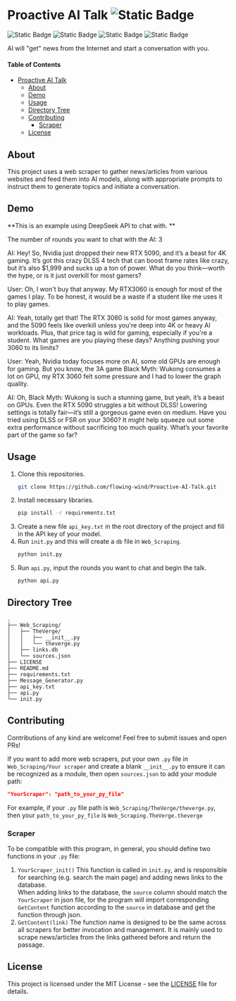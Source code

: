 # Proactive AI Talk  ![Static Badge](https://img.shields.io/badge/side_project-%23ff9300)

![Static Badge](https://img.shields.io/badge/python-3.12-blue) ![Static Badge](https://img.shields.io/badge/platforms-Windows_Linux-%2302dbf0) ![Static Badge](https://img.shields.io/badge/contributions-welcome-green) ![Static Badge](https://img.shields.io/badge/I_speak-English_Chinese-%23ed02ba)

AI will "get" news from the Internet and start a conversation with you.

#### Table of Contents
- [Proactive AI Talk](#proactive-ai-talk)
  * [About](#about)
  * [Demo](#demo)
  * [Usage](#usage)
  * [Directory Tree](#directory-tree)
  * [Contributing](#contributing)
    + [Scraper](#scraper)
  * [License](#license)

## About
This project uses a web scraper to gather news/articles from various websites and feed them into AI models, along with appropriate  prompts to instruct them to generate topics and initiate a conversation.

## Demo
**This is an example using DeepSeek API to chat with.  **

The number of rounds you want to chat with the AI: 3

AI: Hey! So, Nvidia just dropped their new RTX 5090, and it’s a beast for 4K gaming. It’s got this crazy DLSS 4 tech that can boost frame rates like crazy, but it’s also $1,999 and sucks up a ton of power. What do you think—worth the hype, or is it just overkill for most gamers?

User: Oh, I won't buy that anyway. My RTX3060 is enough for most of the games I play. To be honest, it would be a waste if a student like me uses it to play games.

AI: Yeah, totally get that! The RTX 3060 is solid for most games anyway, and the 5090 feels like overkill unless you're deep into 4K or heavy AI workloads. Plus, that price tag is wild for gaming, especially if you're a student. What games are you playing these days? Anything pushing your 3060 to its limits?

User: Yeah, Nvidia today focuses more on AI, some old GPUs are enough for gaming. But you know, the 3A game Black Myth: Wukong consumes a lot on GPU, my RTX 3060 felt some pressure and I had to lower the graph quality.

AI: Oh, Black Myth: Wukong is such a stunning game, but yeah, it’s a beast on GPUs. Even the RTX 5090 struggles a bit without DLSS! Lowering settings is totally fair—it’s still a gorgeous game even on medium. Have you tried using DLSS or FSR on your 3060? It might help squeeze out some extra performance without sacrificing too much quality. What’s your favorite part of the game so far?


## Usage
1. Clone this repositories.
   ```bash
   git clone https://github.com/flowing-wind/Proactive-AI-Talk.git
   ```
2. Install necessary libraries.
   ```bash
   pip install -r requirements.txt
   ```
3. Create a new file `api_key.txt` in the root directory of the project and fill in the API key of your model.
4. Run `init.py` and this will create a `db` file in `Web_Scraping`.
   ```bash
   python init.py
   ```
5. Run `api.py`, input the rounds you want to chat and begin the talk.
   ```bash
   python api.py
   ```

## Directory Tree
```
.
├── Web_Scraping/
│   ├── TheVerge/
│   │   ├── __init__.py
│   │   └── theverge.py
│   ├── links.db
│   └── sources.json
├── LICENSE
├── README.md
├── requirements.txt
├── Message_Generator.py
├── api_key.txt
├── api.py
└── init.py
```
## Contributing
Contributions of any kind are welcome! Feel free to submit issues and open PRs!  

If you want to add more web scrapers, put your own `.py` file in `Web_Scraping/Your scraper` and create a blank `__init__.py` to ensure it can be recognized as a module, then open `sources.json` to add your module path:   

```json
"YourScraper": "path_to_your_py_file"
```
For example, if your `.py` file path is `Web_Scraping/TheVerge/theverge.py`, then your `path_to_your_py_file` is `Web_Scraping.TheVerge.theverge`  

### Scraper
To be compatible with this program, in general, you should define two functions in your `.py` file:  
1. `YourScraper_init()`
   This function is called in `init.py`, and is responsible for searching (e.g. search the main page) and adding news links to the database.  
   When adding links to the database, the `source` column should match the `YourScraper` in json file, for the program will import corresponding `GetContent` function according to the `source` in database and get the function through json.
2. `GetContent(link)`
   The function name is designed to be the same across all scrapers for better invocation and management. It is mainly used to scrape news/articles from the links gathered before and return the passage.
## License
  This project is licensed under the MIT License - see the [LICENSE](LICENSE) file for details.
